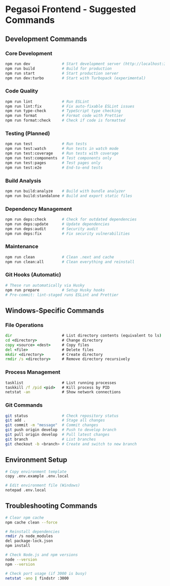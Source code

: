 # Pegasoi Frontend - Suggested Commands

## Development Commands

### Core Development
```bash
npm run dev              # Start development server (http://localhost:3000)
npm run build            # Build for production
npm run start            # Start production server
npm run dev:turbo        # Start with Turbopack (experimental)
```

### Code Quality
```bash
npm run lint             # Run ESLint
npm run lint:fix         # Fix auto-fixable ESLint issues
npm run type-check       # TypeScript type checking
npm run format           # Format code with Prettier
npm run format:check     # Check if code is formatted
```

### Testing (Planned)
```bash
npm run test             # Run tests
npm run test:watch       # Run tests in watch mode
npm run test:coverage    # Run tests with coverage
npm run test:components  # Test components only
npm run test:pages       # Test pages only
npm run test:e2e         # End-to-end tests
```

### Build Analysis
```bash
npm run build:analyze    # Build with bundle analyzer
npm run build:standalone # Build and export static files
```

### Dependency Management
```bash
npm run deps:check       # Check for outdated dependencies
npm run deps:update      # Update dependencies
npm run deps:audit       # Security audit
npm run deps:fix         # Fix security vulnerabilities
```

### Maintenance
```bash
npm run clean            # Clean .next and cache
npm run clean:all        # Clean everything and reinstall
```

### Git Hooks (Automatic)
```bash
# These run automatically via Husky
npm run prepare          # Setup Husky hooks
# Pre-commit: lint-staged runs ESLint and Prettier
```

## Windows-Specific Commands

### File Operations
```cmd
dir                      # List directory contents (equivalent to ls)
cd <directory>           # Change directory
copy <source> <dest>     # Copy files
del <file>               # Delete files
mkdir <directory>        # Create directory
rmdir /s <directory>     # Remove directory recursively
```

### Process Management
```cmd
tasklist                 # List running processes
taskkill /f /pid <pid>   # Kill process by PID
netstat -an              # Show network connections
```

### Git Commands
```bash
git status               # Check repository status
git add .                # Stage all changes
git commit -m "message"  # Commit changes
git push origin develop  # Push to develop branch
git pull origin develop  # Pull latest changes
git branch               # List branches
git checkout -b <branch> # Create and switch to new branch
```

## Environment Setup
```bash
# Copy environment template
copy .env.example .env.local

# Edit environment file (Windows)
notepad .env.local
```

## Troubleshooting Commands
```bash
# Clear npm cache
npm cache clean --force

# Reinstall dependencies
rmdir /s node_modules
del package-lock.json
npm install

# Check Node.js and npm versions
node --version
npm --version

# Check port usage (if 3000 is busy)
netstat -ano | findstr :3000
```